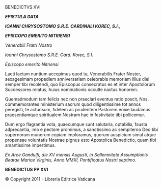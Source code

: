 BENEDICTVS XVI

***EPISTULA DATA***

***IOANNI CHRYSOSTOMO S.R.E. CARDINALI KOREC, S.I.,***

***EPISCOPO EMERITO NITRIENSI***

*Venerabili Fratri Nostro*

*Ioanni Chrysostomo S.R.E. Card. Korec, S.I.*

*Episcopo emerito Nitriensi*

Laeti laetum nuntium accepimus quod tu, Venerabilis Frater Noster, sexagesimam propediem anniversariam celebrabis memoriam illius diei semper tibi recolendi, quo Episcopus consecratus es et inter Apostolorum Successores relatus, huius nominationis occulte nactus honorem.

Quemadmodum tam felicis nec non praeclari eventus ratio poscit, Nos, commemorantes ministerium sacrum quod diligentissime tot annos peregisti, te actuosum, fidelem ac prudentem Pastorem enixe laudamus praesentiamque spiritualem Nostram hac in festivitate tibi pollicemur.

Dum ergo flagrantia vota, quaecumque sunt salutaria, optabilia, fausta adprecantia, imo e pectore promimus, a sanctissimo ac sempiterno Deo tibi supernorum munerum copiam imploramus, quorum auspicium simul atque propensae voluntatis Nostrae pignus esto Apostolica Benedictio, quam tibi amantissime impertimus.

*Ex Arce Gandulfi, die XV mensis Augusti, in Sollemnitate Assumptionis Beatae Mariae Virginis, Anno MMXI, Pontificatus Nostri septimo.*

**BENEDICTUS PP XVI**

© Copyright 2011 - Libreria Editrice Vaticana